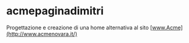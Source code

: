 # acmepaginadimitri
Progettazione e creazione di una home alternativa al sito [www.Acme](http://www.acmenovara.it/)
